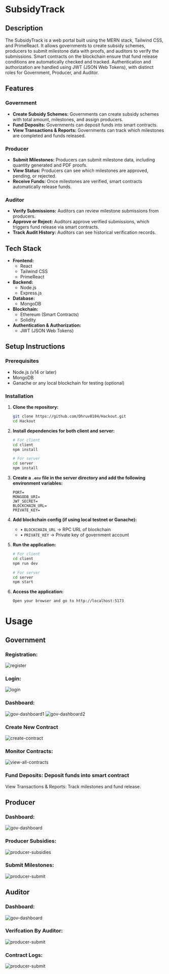 # SubsidyTrack

## Description

The SubsidyTrack is a web portal built using the MERN stack, Tailwind CSS, and PrimeReact. It allows
governments to create subsidy schemes, producers to submit milestone data with proofs, and auditors
to verify the submissions. Smart contracts on the blockchain ensure that fund release conditions are
automatically checked and tracked. Authentication and authorization are handled using JWT (JSON Web
Tokens), with distinct roles for Government, Producer, and Auditor.

## Features

### Government

-   **Create Subsidy Schemes:** Governments can create subsidy schemes with total amount,
    milestones, and assign producers.
-   **Fund Deposits:** Governments can deposit funds into smart contracts.
-   **View Transactions & Reports:** Governments can track which milestones are completed and funds
    released.

### Producer

-   **Submit Milestones:** Producers can submit milestone data, including quantity generated and PDF
    proofs.
-   **View Status:** Producers can see which milestones are approved, pending, or rejected.
-   **Receive Funds:** Once milestones are verified, smart contracts automatically release funds.

### Auditor

-   **Verify Submissions:** Auditors can review milestone submissions from producers.
-   **Approve or Reject:** Auditors approve verified submissions, which triggers fund release via
    smart contracts.
-   **Track Audit History:** Auditors can see historical verification records.

## Tech Stack

-   **Frontend:**
    -   React
    -   Tailwind CSS
    -   PrimeReact
-   **Backend:**
    -   Node.js
    -   Express.js
-   **Database:**
    -   MongoDB
-   **Blockchain:**
    -   Ethereum (Smart Contracts)
    -   Solidity
-   **Authentication & Authorization:**
    -   JWT (JSON Web Tokens)

## Setup Instructions

### Prerequisites

-   Node.js (v14 or later)
-   MongoDB
-   Ganache or any local blockchain for testing (optional)

### Installation

1. **Clone the repository:**

    ```bash
    git clone https://github.com/Dhruv0104/Hackout.git
    cd Hackout
    ```

2. **Install dependencies for both client and server:**

    ```bash
    # For client
    cd client
    npm install

    # For server
    cd server
    npm install
    ```

3. **Create a `.env` file in the server directory and add the following environment variables:**

    ```
    PORT=
    MONGODB_URI=
    JWT_SECRET=
    BLOCKCHAIN_URL=
    PRIVATE_KEY=
    ```

4. **Add blockchain config (if using local testnet or Ganache):**

    - • `BLOCKCHAIN_URL` → RPC URL of blockchain
    - • `PRIVATE_KEY` → Private key of government account

5. **Run the application:**

    ```bash
    # For client
    cd client
    npm run dev

    # For server
    cd server
    npm start
    ```

6. **Access the application:**

    ```bash
    Open your browser and go to http://localhost:5173
    ```

# Usage

## Government

### Registration:

![register](client-web/src/assets/register.png)

### Login:

![login](client-web/src/assets/login.png)

### Dashboard:

![gov-dashboard1](client-web/src/assets/gov-dashboard1.png)
![gov-dashboard2](client-web/src/assets/gov-dashboard2.png)

### Create New Contract

![create-contract](client-web/src/assets/create-smart-contract.png)

### Monitor Contracts:

![view-all-contracts](client-web/src/assets/gov-view-contracts.png)

### Fund Deposits: Deposit funds into smart contract

View Transactions & Reports: Track milestones and fund release.

## Producer

### Dashboard:

![gov-dashboard](client-web/src/assets/producer-dashboard.png)

### Producer Subsidies:

![producer-subsidies](client-web/src/assets/producer-subsidies.png)

### Submit Milestones:

![producer-submit](client-web/src/assets/producer-milestone-submission.png)

## Auditor

### Dashboard:

![gov-dashboard](client-web/src/assets/auditor-dashboard.png)

### Verifcation By Auditor:

![producer-submit](client-web/src/assets/auditor-verification.png)

### Contract Logs:

![producer-submit](client-web/src/assets/contracts-logs.png)
